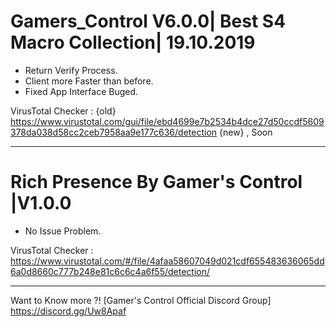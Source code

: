 # Gamers_Control V6.0.0| Best S4 Macro Collection| 19.10.2019

- Return Verify Process.
- Client more Faster than before.
- Fixed App Interface Buged.

VirusTotal Checker : {old} https://www.virustotal.com/gui/file/ebd4699e7b2534b4dce27d50ccdf5609378da038d58cc2ceb7958aa9e177c636/detection
{new} , Soon
_____________________________

# Rich Presence By Gamer's Control |V1.0.0

- No Issue Problem.

VirusTotal Checker : https://www.virustotal.com/#/file/4afaa58607049d021cdf655483636065dd6a0d8660c777b248e81c6c6c4a6f55/detection/

_____________________________

Want to Know more ?! [Gamer's Control Official Discord Group]
https://discord.gg/Uw8Apaf
